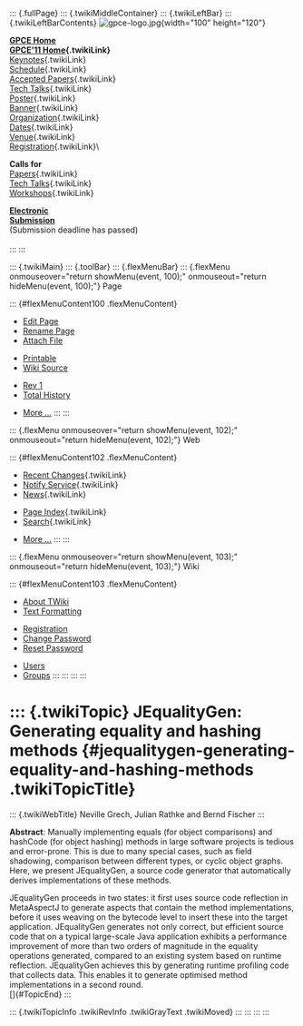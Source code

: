 ::: {.fullPage}
::: {.twikiMiddleContainer}
::: {.twikiLeftBar}
::: {.twikiLeftBarContents}
![gpce-logo.jpg](../pub/GPCE11/WebLeftBar/gpce-logo.jpg){width="100"
height="120"}

**[GPCE Home](http://program-transformation.org/Gpce)**\
**[GPCE\'11 Home](WebHome){.twikiLink}**\
[Keynotes](KeynoteSpeakers){.twikiLink}\
[Schedule](ConferenceProgram){.twikiLink}\
[Accepted Papers](AcceptedPapers){.twikiLink}\
[Tech Talks](TechTalks){.twikiLink}\
[Poster](Poster){.twikiLink}\
[Banner](Banner){.twikiLink}\
[Organization](ConferenceOrganization){.twikiLink}\
[Dates](ImportantDates){.twikiLink}\
[Venue](ConferenceVenue){.twikiLink}\
[Registration](ConferenceRegistration){.twikiLink}\

**Calls for**\
[Papers](CallForPapers){.twikiLink}\
[Tech Talks](CallForTechTalks){.twikiLink}\
[Workshops](Workshops){.twikiLink}

**[Electronic\
Submission](http://www.easychair.org/conferences/?conf=gpce11)**\
(Submission deadline has passed)\
\
:::
:::

::: {.twikiMain}
::: {.toolBar}
::: {.flexMenuBar}
::: {.flexMenu onmouseover="return showMenu(event, 100);" onmouseout="return hideMenu(event, 100);"}
Page

::: {#flexMenuContent100 .flexMenuContent}
-   [Edit
    Page](http://www.program-transformation.org/edit/GPCE11/JEqualityGenGeneratingEqualityAndHashingMethods?t=1536828814)
-   [Rename
    Page](http://www.program-transformation.org/rename/GPCE11/JEqualityGenGeneratingEqualityAndHashingMethods)
-   [Attach
    File](http://www.program-transformation.org/attach/GPCE11/JEqualityGenGeneratingEqualityAndHashingMethods)

<!-- -->

-   [Printable](http://www.program-transformation.org/view/GPCE11/JEqualityGenGeneratingEqualityAndHashingMethods?skin=print.pattern)
-   [Wiki
    Source](http://www.program-transformation.org/view/GPCE11/JEqualityGenGeneratingEqualityAndHashingMethods?skin=text&raw=on&contenttype=text/plain)

<!-- -->

-   [Rev
    1](http://www.program-transformation.org/view/GPCE11/JEqualityGenGeneratingEqualityAndHashingMethods?rev=1.1)
-   [Total
    History](http://www.program-transformation.org/rdiff/GPCE11/JEqualityGenGeneratingEqualityAndHashingMethods)

<!-- -->

-   [More
    \...](http://www.program-transformation.org/oops/GPCE11/JEqualityGenGeneratingEqualityAndHashingMethods?template=oopsmore&param1=1.1&param2=1.1)
:::
:::

::: {.flexMenu onmouseover="return showMenu(event, 102);" onmouseout="return hideMenu(event, 102);"}
Web

::: {#flexMenuContent102 .flexMenuContent}
-   [Recent Changes](WebChanges){.twikiLink}
-   [Notify Service](WebNotify){.twikiLink}
-   [News](WebNews){.twikiLink}

<!-- -->

-   [Page Index](WebIndex){.twikiLink}
-   [Search](WebSearch){.twikiLink}

<!-- -->

-   [More
    \...](http://www.program-transformation.org/oops/GPCE11/JEqualityGenGeneratingEqualityAndHashingMethods?template=oopsmore&param1=1.1&param2=1.1)
:::
:::

::: {.flexMenu onmouseover="return showMenu(event, 103);" onmouseout="return hideMenu(event, 103);"}
Wiki

::: {#flexMenuContent103 .flexMenuContent}
-   [About
    TWiki](http://www.program-transformation.org/view/TWiki/WebHome)
-   [Text
    Formatting](http://www.program-transformation.org/view/TWiki/TextFormattingRules)

<!-- -->

-   [Registration](http://www.program-transformation.org/view/TWiki/TWikiRegistration)
-   [Change
    Password](http://www.program-transformation.org/view/TWiki/ChangePassword)
-   [Reset
    Password](http://www.program-transformation.org/view/TWiki/ResetPassword)

<!-- -->

-   [Users](http://www.program-transformation.org/view/Main/TWikiUsers)
-   [Groups](http://www.program-transformation.org/view/Main/TWikiGroups)
:::
:::
:::
:::

::: {.twikiTopic}
JEqualityGen: Generating equality and hashing methods {#jequalitygen-generating-equality-and-hashing-methods .twikiTopicTitle}
=====================================================

::: {.twikiWebTitle}
Neville Grech, Julian Rathke and Bernd Fischer
:::

**Abstract**: Manually implementing equals (for object comparisons) and
hashCode (for object hashing) methods in large software projects is
tedious and error-prone. This is due to many special cases, such as
field shadowing, comparison between different types, or cyclic object
graphs. Here, we present JEqualityGen, a source code generator that
automatically derives implementations of these methods.

JEqualityGen proceeds in two states: it first uses source code
reflection in MetaAspectJ to generate aspects that contain the method
implementations, before it uses weaving on the bytecode level to insert
these into the target application. JEqualityGen generates not only
correct, but efficient source code that on a typical large-scale Java
application exhibits a performance improvement of more than two orders
of magnitude in the equality operations generated, compared to an
existing system based on runtime reflection. JEqualityGen achieves this
by generating runtime profiling code that collects data. This enables it
to generate optimised method implementations in a second round.\
[]{#TopicEnd}
:::

::: {.twikiTopicInfo .twikiRevInfo .twikiGrayText .twikiMoved}
:::
:::
:::
:::
